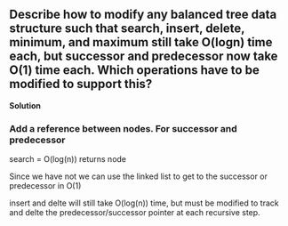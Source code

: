 ## Describe how to modify any balanced tree data structure such that search, insert, delete, minimum, and maximum still take O(logn) time each, but successor and predecessor now take O(1) time each. Which operations have to be modified to support this?

**Solution**
### Add a reference between nodes. For successor and predecessor

search = O(log(n)) returns node

Since we have not we can use the linked list to get to the successor or predecessor in O(1)

insert and delte will still take O(log(n)) time, but must be modified to track and delte the predecessor/successor pointer at each recursive step.

